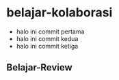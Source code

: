 # belajar-kolaborasi
- halo ini commit pertama
- halo ini commit kedua
- halo ini commit ketiga

## Belajar-Review 
